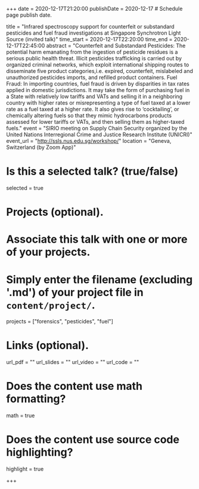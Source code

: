 +++
date = 2020-12-17T21:20:00 
publishDate = 2020-12-17 # Schedule page publish date.

title = "Infrared spectroscopy support for counterfeit or substandard pesticides and fuel fraud investigations at Singapore Synchrotron Light Source (invited talk)"
time_start = 2020-12-17T22:20:00
time_end = 2020-12-17T22:45:00
abstract = "Counterfeit and Substandard Pesticides: The potential harm emanating from the ingestion of pesticide residues is a serious public health threat. Illicit pesticides trafficking is carried out by organized criminal networks, which exploit international shipping routes to disseminate five product categories,i.e. expired, counterfeit, mislabeled and unauthorized pesticides imports, and refilled product containers. Fuel Fraud: In importing countries, fuel fraud is driven by disparities in tax rates applied in domestic jurisdictions. It may take the form of purchasing fuel in a State with relatively low tariffs and VATs and selling it in a neighboring country with higher rates or misrepresenting a type of fuel taxed at a lower rate as a fuel taxed at a higher rate. It also gives rise to ‘cocktailing’, or chemically altering fuels so that they mimic hydrocarbons products assessed for lower tariffs or VATs, and then selling them as higher-taxed fuels."
event = "SIRIO meeting on Supply Chain Security organized by the United Nations Interregional Crime and Justice Research Institute (UNICRI)"
event_url = "http://ssls.nus.edu.sg/workshop/"
location = "Geneva, Switzerland (by Zoom App)"

# Is this a selected talk? (true/false)
selected = true



# Projects (optional).
#   Associate this talk with one or more of your projects.
#   Simply enter the filename (excluding '.md') of your project file in `content/project/`.
projects = ["forensics", "pesticides", "fuel"]

# Links (optional).
url_pdf = ""
url_slides = ""
url_video = ""
url_code = ""

# Does the content use math formatting?
math = true

# Does the content use source code highlighting?
highlight = true

+++
